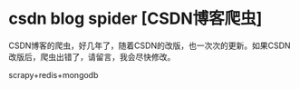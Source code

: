 # csdn blog spider [CSDN博客爬虫]

CSDN博客的爬虫，好几年了，随着CSDN的改版，也一次次的更新。如果CSDN改版后，爬虫出错了，请留言，我会尽快修改。

scrapy+redis+mongodb

